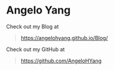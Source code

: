 # Angelo Yang

 Check out my Blog at 

><https://angelohyang.github.io/Blog/>

Check out my GitHub at

><https://github.com/AngeloHYang>